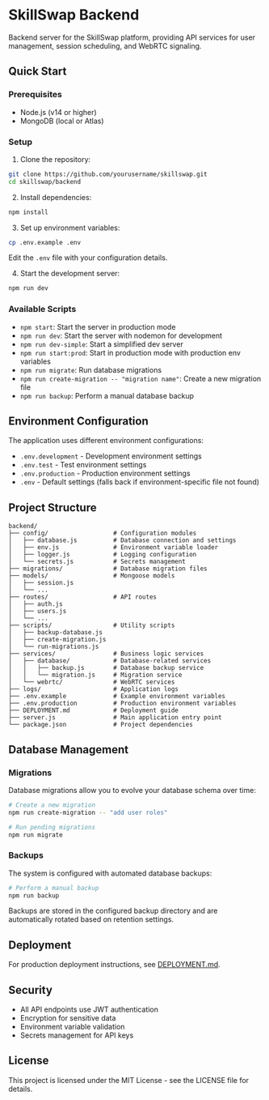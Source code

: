 # SkillSwap Backend

Backend server for the SkillSwap platform, providing API services for user management, session scheduling, and WebRTC signaling.

## Quick Start

### Prerequisites

- Node.js (v14 or higher)
- MongoDB (local or Atlas)

### Setup

1. Clone the repository:

```bash
git clone https://github.com/yourusername/skillswap.git
cd skillswap/backend
```

2. Install dependencies:

```bash
npm install
```

3. Set up environment variables:

```bash
cp .env.example .env
```

Edit the `.env` file with your configuration details.

4. Start the development server:

```bash
npm run dev
```

### Available Scripts

- `npm start`: Start the server in production mode
- `npm run dev`: Start the server with nodemon for development
- `npm run dev-simple`: Start a simplified dev server
- `npm run start:prod`: Start in production mode with production env variables
- `npm run migrate`: Run database migrations
- `npm run create-migration -- "migration name"`: Create a new migration file
- `npm run backup`: Perform a manual database backup

## Environment Configuration

The application uses different environment configurations:

- `.env.development` - Development environment settings
- `.env.test` - Test environment settings
- `.env.production` - Production environment settings
- `.env` - Default settings (falls back if environment-specific file not found)

## Project Structure

```
backend/
├── config/                  # Configuration modules
│   ├── database.js          # Database connection and settings
│   ├── env.js               # Environment variable loader
│   ├── logger.js            # Logging configuration
│   └── secrets.js           # Secrets management
├── migrations/              # Database migration files
├── models/                  # Mongoose models
│   ├── session.js
│   └── ...
├── routes/                  # API routes
│   ├── auth.js
│   ├── users.js
│   └── ...
├── scripts/                 # Utility scripts
│   ├── backup-database.js
│   ├── create-migration.js
│   └── run-migrations.js
├── services/                # Business logic services
│   ├── database/            # Database-related services
│   │   ├── backup.js        # Database backup service
│   │   └── migration.js     # Migration service
│   └── webrtc/              # WebRTC services
├── logs/                    # Application logs
├── .env.example             # Example environment variables
├── .env.production          # Production environment variables
├── DEPLOYMENT.md            # Deployment guide
├── server.js                # Main application entry point
└── package.json             # Project dependencies
```

## Database Management

### Migrations

Database migrations allow you to evolve your database schema over time:

```bash
# Create a new migration
npm run create-migration -- "add user roles"

# Run pending migrations
npm run migrate
```

### Backups

The system is configured with automated database backups:

```bash
# Perform a manual backup
npm run backup
```

Backups are stored in the configured backup directory and are automatically rotated based on retention settings.

## Deployment

For production deployment instructions, see [DEPLOYMENT.md](./DEPLOYMENT.md).

## Security

- All API endpoints use JWT authentication
- Encryption for sensitive data
- Environment variable validation
- Secrets management for API keys

## License

This project is licensed under the MIT License - see the LICENSE file for details. 